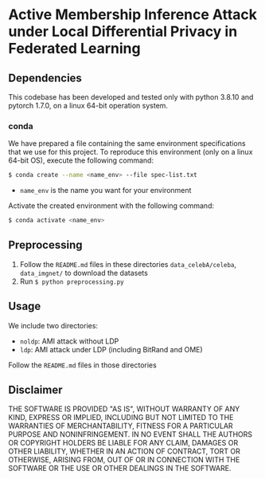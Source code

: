 # Active Membership Inference Attack under Local Differential Privacy in Federated Learning

## Dependencies
This codebase has been developed and tested only with python 3.8.10 and pytorch 1.7.0, on a linux 64-bit operation system.

### conda
We have prepared a file containing the same environment specifications that we use for this project. To reproduce this environment (only on a linux 64-bit OS), execute the following command:

```bash
$ conda create --name <name_env> --file spec-list.txt
```

- `name_env` is the name you want for your environment

Activate the created environment with the following command:

```bash
$ conda activate <name_env>
```


## Preprocessing

1. Follow the `README.md` files in these directories `data_celebA/celeba`, `data_imgnet/` to download the datasets
2. Run `$ python preprocessing.py`

## Usage

We include two directories:

- `noldp`: AMI attack without LDP
- `ldp`: AMI attack under LDP (including BitRand and OME)

Follow the `README.md` files in those directories

## Disclaimer

THE SOFTWARE IS PROVIDED "AS IS", WITHOUT WARRANTY OF ANY KIND, EXPRESS OR IMPLIED, INCLUDING BUT NOT LIMITED TO THE WARRANTIES OF MERCHANTABILITY, FITNESS FOR A PARTICULAR PURPOSE AND NONINFRINGEMENT. IN NO EVENT SHALL THE AUTHORS OR COPYRIGHT HOLDERS BE LIABLE FOR ANY CLAIM, DAMAGES OR OTHER LIABILITY, WHETHER IN AN ACTION OF CONTRACT, TORT OR OTHERWISE, ARISING FROM, OUT OF OR IN CONNECTION WITH THE SOFTWARE OR THE USE OR OTHER DEALINGS IN THE SOFTWARE.
